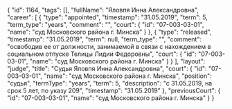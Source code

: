 {
    "id": 1164,
    "tags": [],
    "fullName": "Яловпя Инна Александровна",
    "career": [
        {
            "type": "appointed",
            "timestamp": "31.05.2019",
            "term": 5,
            "term_type": "years",
            "comment": "",
            "court": {
                "id": "07-003-03-01",
                "name": "суд Московского района г. Минска"
            }
        },
        {
            "type": "released",
            "timestamp": "31.05.2019",
            "term": null,
            "term_type": "",
            "comment": "освободив ее от должности, занимаемой в связи с нахождением в социальном отпуске Телицы Лидии Федоровны",
            "court": {
                "id": "07-003-03-01",
                "name": "суд Московского района г. Минска"
            }
        }
    ],
    "layout": "judge",
    "title": "Судья Яловпя Инна Александровна",
    "court": {
        "id": "07-003-03-01",
        "name": "суд Московского района г. Минска",
        "position": "судья",
        "termType": "years",
        "term": 5,
        "description": "c 31.05.2019, на срок 5 лет, по указу 209",
        "timestamp": "31.05.2019"
    },
    "previousCourt": {
        "id": "07-003-03-01",
        "name": "суд Московского района г. Минска"
    }
}